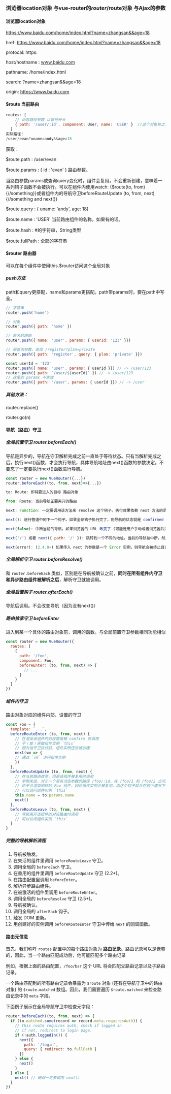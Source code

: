 ### 浏览器location对象 与vue-router的$router/$route对象 与Ajax的参数



#### 浏览器location对象

https://www.baidu.com/home/index.html?name=zhangsan&&age=18

href: https://www.baidu.com/home/index.html?name=zhangsan&&age=18

protocal: https:

host/hostname :  www.baidu.com

pathname:  /home/index.html

search:  ?name=zhangsan&&age=18

origin:  https://www.baidu.com



#### $route 当前路由

```js
routes: [
    // 动态路径参数 以冒号开头
    { path: '/user/:id', component: User, name: 'USER' }  //这个对象称之为路由对象，或路由记录
  ]
实际路径：
/user/evan?uname=andy&&age=18
```

获取：

$route.path :  /user/evan

$route.params  : { id : 'evan' }  路由参数。

当路由参数params或查询query变化时，组件会复用，不会重新创建，意味着一系列钩子函数不会被执行。可以在组件内使用watch: {$route(to, from){//something}}或者组件内的导航守卫beforeRouteUpdate (to, from, next) {//something and next()}

$route.query : { uname: 'andy', age: 18}

$route.name :   'USER'  当前路由组件的名称，如果有的话。

$route.hash :  #的字符串，String类型

$route.fullPath :  全部的字符串



#### $router 路由器

可以在每个组件中使用this.$router访问这个全局对象

##### push方法

path和query更搭配，name和params更搭配。path带params时，要在path中写全。

```js
// 字符串
router.push('home')

// 对象
router.push({ path: 'home' })

// 命名的路由
router.push({ name: 'user', params: { userId: '123' }})

// 带查询参数，变成 /register?plan=private
router.push({ path: 'register', query: { plan: 'private' }})
```

```js
const userId = '123'
router.push({ name: 'user', params: { userId }}) // -> /user/123
router.push({ path: `/user/${userId}` }) // -> /user/123
// 这里的 params 不生效
router.push({ path: '/user', params: { userId }}) // -> /user
```

##### 其他方法：

router.replace()

router.go(n)



#### 导航（路由）守卫

##### 全局前置守卫 router.beforeEach()

导航是异步的，导航在守卫解析完成之前一直处于等待状态。只有当解析完成之后，执行next()函数，才会执行导航，具体导航地址由next()函数的参数决定。不要忘了一定要执行next()函数进行导航。

```javascript
const router = new VueRouter({...})
router.beforeEach((to, from, next)=>{...})

to: Route: 即将要进入的目标 路由对象

from: Route: 当前导航正要离开的路由

next: Function: 一定要调用该方法来 resolve 这个钩子。执行效果依赖 next 方法的调用参数。

next(): 进行管道中的下一个钩子。如果全部钩子执行完了，则导航的状态就是 confirmed (确认的)。

next(false): 中断当前的导航。如果浏览器的 URL 改变了 (可能是用户手动或者浏览器后退按钮)，那么 URL 地址会重置到 from 路由对应的地址。

next('/') 或者 next({ path: '/' }): 跳转到一个不同的地址。当前的导航被中断，然后进行一个新的导航。你可以向 next 传递任意位置对象，且允许设置诸如 replace: true、name: 'home' 之类的选项以及任何用在 router-link 的 to prop 或 router.push 中的选项。

next(error): (2.4.0+) 如果传入 next 的参数是一个 Error 实例，则导航会被终止且该错误会被传递给 router.onError() 注册过的回调。
```

##### 全局解析守卫 router.beforeResolve()

和 `router.beforeEach` 类似，区别是在导航被确认之前，**同时在所有组件内守卫和异步路由组件被解析之后**，解析守卫就被调用。

##### 全局后置钩子 router.afterEach()

导航后调用。不会改变导航（因为没有next()）

##### 路由独享守卫 beforeEnter

进入到某一个具体的路由对象前，调用的函数。与全局前置守卫参数相同功能相似

```js
const router = new VueRouter({
  routes: [
    {
      path: '/foo',
      component: Foo,
      beforeEnter: (to, from, next) => {
        // ...
      }
    }
  ]
})
```

##### 组件内守卫

路由对象对应的组件内部，设置的守卫

```js
const Foo = {
  template: `...`,
  beforeRouteEnter (to, from, next) {
    // 在渲染该组件的对应路由被 confirm 前调用
    // 不！能！获取组件实例 `this`
    // 因为当守卫执行前，组件实例还没被创建
    next(vm => {
    // 通过 `vm` 访问组件实例
  	})
  },
  beforeRouteUpdate (to, from, next) {
    // 在当前路由改变，但是该组件被复用时调用
    // 举例来说，对于一个带有动态参数的路径 /foo/:id，在 /foo/1 和 /foo/2 之间跳转的时候，
    // 由于会渲染同样的 Foo 组件，因此组件实例会被复用。而这个钩子就会在这个情况下被调用。
    // 可以访问组件实例 `this`
    this.name = to.params.name
  	next()
  },
  beforeRouteLeave (to, from, next) {
    // 导航离开该组件的对应路由时调用
    // 可以访问组件实例 `this`
  }
}
```

##### 完整的导航解析流程

1. 导航被触发。
2. 在失活的组件里调用 `beforeRouteLeave` 守卫。
3. 调用全局的 `beforeEach` 守卫。
4. 在重用的组件里调用 `beforeRouteUpdate` 守卫 (2.2+)。
5. 在路由配置里调用 `beforeEnter`。
6. 解析异步路由组件。
7. 在被激活的组件里调用 `beforeRouteEnter`。
8. 调用全局的 `beforeResolve` 守卫 (2.5+)。
9. 导航被确认。
10. 调用全局的 `afterEach` 钩子。
11. 触发 DOM 更新。
12. 用创建好的实例调用 `beforeRouteEnter` 守卫中传给 `next` 的回调函数。



#### 路由元信息

首先，我们称呼 `routes` 配置中的每个路由对象为 **路由记录**。路由记录可以是嵌套的，因此，当一个路由匹配成功后，他可能匹配多个路由记录

例如，根据上面的路由配置，`/foo/bar` 这个 URL 将会匹配父路由记录以及子路由记录。

一个路由匹配到的所有路由记录会暴露为 `$route` 对象 (还有在导航守卫中的路由对象) 的 `$route.matched` 数组。因此，我们需要遍历 `$route.matched` 来检查路由记录中的 `meta` 字段。

下面例子展示在全局导航守卫中检查元字段：

```js
router.beforeEach((to, from, next) => {
  if (to.matched.some(record => record.meta.requiresAuth)) {
    // this route requires auth, check if logged in
    // if not, redirect to login page.
    if (!auth.loggedIn()) {
      next({
        path: '/login',
        query: { redirect: to.fullPath }
      })
    } else {
      next()
    }
  } else {
    next() // 确保一定要调用 next()
  }
})
```